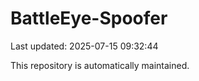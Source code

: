 # BattleEye-Spoofer

Last updated: 2025-07-15 09:32:44

This repository is automatically maintained.
